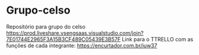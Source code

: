 # Grupo-celso
Repositório para grupo do celso
https://prod.liveshare.vsengsaas.visualstudio.com/join?7E01744E2965F3A15B3CF489C05439E3B57F
Link para o TTRELLO com as funções de cada integrante: https://encurtador.com.br/iuw37
